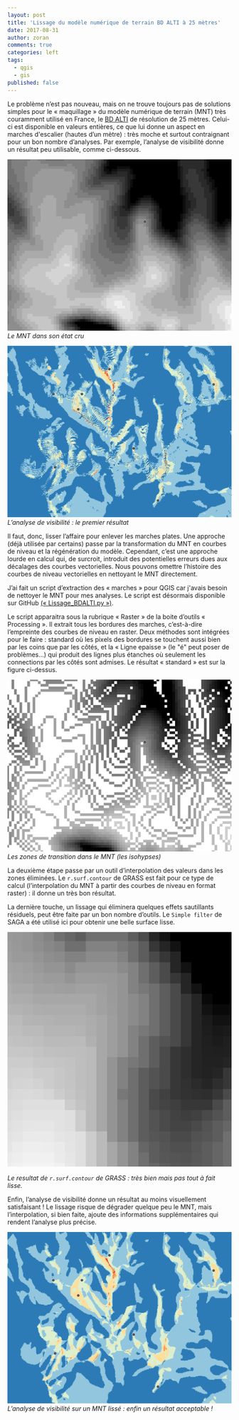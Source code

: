 ```yaml
---
layout: post
title: 'Lissage du modèle numérique de terrain BD ALTI à 25 mètres'
date: 2017-08-31
author: zoran
comments: true
categories: left
tags:
  - qgis
  - gis
published: false
---
```



Le problème n’est pas nouveau, mais on ne trouve toujours pas de solutions simples pour le « maquillage » du modèle numérique de terrain (MNT) très couramment utilisé en France, le [BD ALTI]( http://professionnels.ign.fr/bdalti) de résolution de 25 mètres. Celui-ci est disponible en valeurs entières, ce que lui donne un aspect en marches d'escalier (hautes d’un mètre) : très moche et surtout contraignant pour un bon nombre d’analyses. Par exemple, l’analyse de visibilité donne un résultat peu utilisable, comme ci-dessous. 

![MNT](/images/2017/09/IGN_25.png)
*Le MNT dans son état cru*

![MNT](/images/2017/09/ws_orig.png)
*L’analyse de visibilité : le premier résultat*

Il faut, donc, lisser l’affaire pour enlever les marches plates. Une approche (déjà utilisée par certains)  passe par la transformation du MNT en courbes de niveau et la régénération du modèle. Cependant, c’est une approche lourde en calcul qui, de surcroit, introduit des potentielles erreurs dues aux décalages des courbes vectorielles. Nous pouvons omettre l’histoire des courbes de niveau vectorielles en nettoyant le MNT directement. 

J’ai fait un script  d’extraction des « marches » pour QGIS car j'avais besoin de nettoyer  le MNT pour mes analyses. Le script est désormais disponible sur GitHub [(« Lissage_BDALTI.py »)](https://github.com/zoran-cuckovic/QGIS-scripts).    

Le script apparaitra sous la rubrique « Raster » de la boite d’outils « Processing ». Il extrait tous les bordures des marches, c’est-à-dire l’empreinte des courbes de niveau en raster. Deux méthodes sont intégrées pour le faire : standard où les pixels des bordures se touchent aussi bien par les coins que par les côtés, et la « Ligne epaisse » (le "é" peut poser de problèmes...) qui produit des lignes plus étanches où seulement les connections par les côtés sont admises. Le résultat « standard » est sur la figure ci-dessus.

![MNT](/images/2017/09/IGN_iso.png)
*Les zones de transition dans le MNT (les isohypses)*

La deuxième étape passe par un outil d’interpolation des valeurs dans les zones éliminées. Le ```r.surf.contour``` de GRASS est fait pour ce type de calcul (l’interpolation du MNT à partir des courbes de niveau en format raster) : il donne un très bon résultat.

La dernière touche, un lissage qui éliminera quelques effets sautillants résiduels, peut être faite par un bon nombre d’outils. Le ``` Simple filter ``` de SAGA a été utilisé ici pour obtenir une belle surface lisse. 

![MNT](/images/2017/09/IGN_rsurf.png)

*Le resultat de ``` r.surf.contour ``` de GRASS : très bien mais pas tout à fait lisse.*

Enfin, l’analyse de visibilité donne un résultat au moins visuellement satisfaisant ! Le lissage risque de dégrader quelque peu le MNT, mais l’interpolation, si bien faite, ajoute des informations supplémentaires qui rendent l’analyse plus précise. 

![MNT](/images/2017/09/ws_final.png)
*L’analyse de visibilité sur un MNT lissé : enfin un résultat acceptable !*






